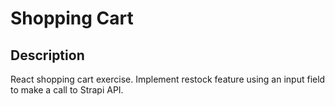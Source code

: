 # Shopping Cart

## Description
React shopping cart exercise. 
Implement restock feature using an input field to make a call to Strapi API. 


